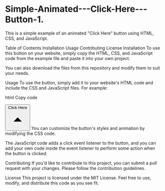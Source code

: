 # Simple-Animated---Click-Here---Button-1.

This is a simple example of an animated "Click Here" button using HTML, CSS, and JavaScript.

Table of Contents
Installation
Usage
Contributing
License
Installation
To use this button on your website, simply copy the HTML, CSS, and JavaScript code from the example file and paste it into your own project.

You can also download the files from this repository and modify them to suit your needs.

Usage
To use the button, simply add it to your website's HTML code and include the CSS and JavaScript files. For example:

html
Copy code
<head>
  <link rel="stylesheet" href="click-here.css">
</head>
<body>
  <button class="click-here-btn">
    <span>Click Here</span>
    <svg viewBox="0 0 24 24">
      <path fill="none" d="M0 0h24v24H0V0z" />
      <path d="M7 14l5-5 5 5z" />
    </svg>
  </button>

  <script src="click-here.js"></script>
</body>
You can customize the button's styles and animation by modifying the CSS code.

The JavaScript code adds a click event listener to the button, and you can add your own code inside the event listener to perform some action when the button is clicked.

Contributing
If you'd like to contribute to this project, you can submit a pull request with your changes. Please follow the contribution guidelines.

License
This project is licensed under the MIT License. Feel free to use, modify, and distribute this code as you see fit.
